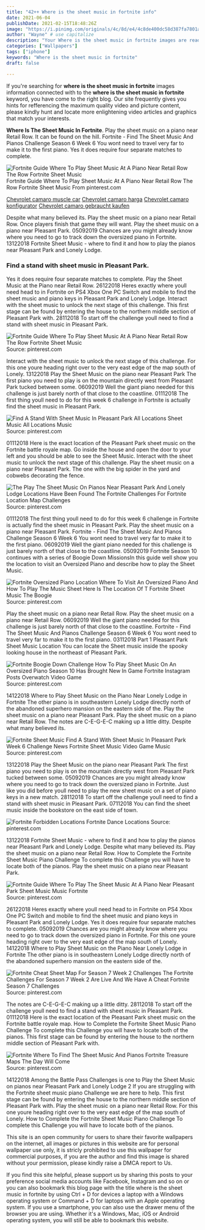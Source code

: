 ```yaml
---
title: "42++ Where is the sheet music in fortnite info"
date: 2021-06-04
publishDate: 2021-02-15T18:48:26Z
image: "https://i.pinimg.com/originals/4c/8d/e4/4c8de400dc58d387fa7801ae4a9e86cf.png"
author: "Wayne" # use capitalize
description: "Your Where is the sheet music in fortnite images are ready in this website. Where is the sheet music in fortnite are a topic that is being searched for and liked by netizens now. You can Download the Where is the sheet music in fortnite files here. Find and Download all royalty-free photos."
categories: ["Wallpapers"]
tags: ["iphone"]
keywords: "Where is the sheet music in fortnite"
draft: false

---
```


If you're searching for **where is the sheet music in fortnite** images information connected with to the **where is the sheet music in fortnite** keyword, you have come to the right  blog.  Our site frequently  gives you  hints  for refferencing  the maximum  quality video and picture  content, please kindly hunt and locate more enlightening video articles and graphics  that match your interests.

**Where Is The Sheet Music In Fortnite**. Play the sheet music on a piano near Retail Row. It can be found on the hill. Fortnite - Find The Sheet Music And Pianos Challenge Season 6 Week 6 You wont need to travel very far to make it to the first piano. Yes it does require four separate matches to complete.

![Fortnite Guide Where To Play Sheet Music At A Piano Near Retail Row The Row Fortnite Sheet Music](https://i.pinimg.com/736x/2d/02/97/2d029773eac368bb910b01c3a103dad6.jpg "Fortnite Guide Where To Play Sheet Music At A Piano Near Retail Row The Row Fortnite Sheet Music")
Fortnite Guide Where To Play Sheet Music At A Piano Near Retail Row The Row Fortnite Sheet Music From pinterest.com

[Chevrolet camaro muscle car](/chevrolet-camaro-muscle-car/)
[Chevrolet camaro harga](/chevrolet-camaro-harga/)
[Chevrolet camaro konfigurator](/chevrolet-camaro-konfigurator/)
[Chevrolet camaro gebraucht kaufen](/chevrolet-camaro-gebraucht-kaufen/)

Despite what many believed its. Play the sheet music on a piano near Retail Row. Once players finish that game they will want. Play the sheet music on a piano near Pleasant Park. 05092019 Chances are you might already know where you need to go to track down the oversized piano in Fortnite. 13122018 Fortnite Sheet Music - where to find it and how to play the pianos near Pleasant Park and Lonely Lodge.

### Find a stand with sheet music in Pleasant Park.

Yes it does require four separate matches to complete. Play the Sheet Music at the Piano near Retail Row. 26122018 Heres exactly where youll need head to in Fortnite on PS4 Xbox One PC Switch and mobile to find the sheet music and piano keys in Pleasant Park and Lonely Lodge. Interact with the sheet music to unlock the next stage of this challenge. This first stage can be found by entering the house to the northern middle section of Pleasant Park with. 28112018 To start off the challenge youll need to find a stand with sheet music in Pleasant Park.


![Fortnite Guide Where To Play Sheet Music At A Piano Near Retail Row The Row Fortnite Sheet Music](https://i.pinimg.com/736x/2d/02/97/2d029773eac368bb910b01c3a103dad6.jpg "Fortnite Guide Where To Play Sheet Music At A Piano Near Retail Row The Row Fortnite Sheet Music")
Source: pinterest.com

Interact with the sheet music to unlock the next stage of this challenge. For this one youre heading right over to the very east edge of the map south of Lonely. 13122018 Play the Sheet Music on the piano near Pleasant Park The first piano you need to play is on the mountain directly west from Pleasant Park tucked between some. 06092019 Well the giant piano needed for this challenge is just barely north of that close to the coastline. 01112018 The first thing youll need to do for this week 6 challenge in Fortnite is actually find the sheet music in Pleasant Park.

![Find A Stand With Sheet Music In Pleasant Park All Locations Sheet Music All Locations Music](https://i.ytimg.com/vi/tTRbBdmv1QA/maxresdefault.jpg "Find A Stand With Sheet Music In Pleasant Park All Locations Sheet Music All Locations Music")
Source: pinterest.com

01112018 Here is the exact location of the Pleasant Park sheet music on the Fortnite battle royale map. Go inside the house and open the door to your left and you should be able to see the Sheet Music. Interact with the sheet music to unlock the next stage of this challenge. Play the sheet music on a piano near Pleasant Park. The one with the big spider in the yard and cobwebs decorating the fence.

![The Play The Sheet Music On Pianos Near Pleasant Park And Lonely Lodge Locations Have Been Found The Fortnite Challenges For Fortnite Location Map Challenges](https://i.pinimg.com/originals/46/c2/58/46c258a1fdd6dc014537d285307479ca.jpg "The Play The Sheet Music On Pianos Near Pleasant Park And Lonely Lodge Locations Have Been Found The Fortnite Challenges For Fortnite Location Map Challenges")
Source: pinterest.com

01112018 The first thing youll need to do for this week 6 challenge in Fortnite is actually find the sheet music in Pleasant Park. Play the sheet music on a piano near Pleasant Park. Fortnite - Find The Sheet Music And Pianos Challenge Season 6 Week 6 You wont need to travel very far to make it to the first piano. 06092019 Well the giant piano needed for this challenge is just barely north of that close to the coastline. 05092019 Fortnite Season 10 continues with a series of Boogie Down MissionsIn this guide well show you the location to visit an Oversized Piano and describe how to play the Sheet Music.

![Fortnite Oversized Piano Location Where To Visit An Oversized Piano And How To Play The Music Sheet Here Is The Location Of T Fortnite Sheet Music The Boogie](https://i.pinimg.com/originals/e3/53/ab/e353ab83400f2f3e3cf2de2456c7ee7a.png "Fortnite Oversized Piano Location Where To Visit An Oversized Piano And How To Play The Music Sheet Here Is The Location Of T Fortnite Sheet Music The Boogie")
Source: pinterest.com

Play the sheet music on a piano near Retail Row. Play the sheet music on a piano near Retail Row. 06092019 Well the giant piano needed for this challenge is just barely north of that close to the coastline. Fortnite - Find The Sheet Music And Pianos Challenge Season 6 Week 6 You wont need to travel very far to make it to the first piano. 03112018 Part 1 Pleasant Park Sheet Music Location You can locate the Sheet music inside the spooky looking house in the northeast of Pleasant Park.

![Fortnite Boogie Down Challenge How To Play Sheet Music On An Oversized Piano Season 10 Has Brought New In Game Fortnite Instagram Posts Overwatch Video Game](https://i.pinimg.com/originals/27/30/b5/2730b5d84c2d8d48d697b1f0d18abf95.jpg "Fortnite Boogie Down Challenge How To Play Sheet Music On An Oversized Piano Season 10 Has Brought New In Game Fortnite Instagram Posts Overwatch Video Game")
Source: pinterest.com

14122018 Where to Play Sheet Music on the Piano Near Lonely Lodge in Fortnite The other piano is in southeastern Lonely Lodge directly north of the abandoned superhero mansion on the eastern side of the. Play the sheet music on a piano near Pleasant Park. Play the sheet music on a piano near Retail Row. The notes are C-E-G-E-C making up a little ditty. Despite what many believed its.

![Fortnite Sheet Music Find A Stand With Sheet Music In Pleasant Park Week 6 Challenge News Fortnite Sheet Music Video Game Music](https://i.pinimg.com/474x/cc/bd/b1/ccbdb1b3db993f86001bc3cb8ba7dc81.jpg "Fortnite Sheet Music Find A Stand With Sheet Music In Pleasant Park Week 6 Challenge News Fortnite Sheet Music Video Game Music")
Source: pinterest.com

13122018 Play the Sheet Music on the piano near Pleasant Park The first piano you need to play is on the mountain directly west from Pleasant Park tucked between some. 05092019 Chances are you might already know where you need to go to track down the oversized piano in Fortnite. Just like you did before youll need to play the new sheet music on a set of piano keys in a new match. 28112018 To start off the challenge youll need to find a stand with sheet music in Pleasant Park. 07112018 You can find the sheet music inside the bookstore on the east side of town.

![Fortnite Forbidden Locations Fortnite Dance Locations](https://i.pinimg.com/736x/ae/38/13/ae3813a2c3f4feca340942b7a55db4b7.jpg "Fortnite Forbidden Locations Fortnite Dance Locations")
Source: pinterest.com

13122018 Fortnite Sheet Music - where to find it and how to play the pianos near Pleasant Park and Lonely Lodge. Despite what many believed its. Play the sheet music on a piano near Retail Row. How to Complete the Fortnite Sheet Music Piano Challenge To complete this Challenge you will have to locate both of the pianos. Play the sheet music on a piano near Pleasant Park.

![Fortnite Guide Where To Play The Sheet Music At A Piano Near Pleasant Park Sheet Music Music Fortnite](https://i.pinimg.com/736x/09/5e/14/095e14c54faa610ef6138adc348361e0.jpg "Fortnite Guide Where To Play The Sheet Music At A Piano Near Pleasant Park Sheet Music Music Fortnite")
Source: pinterest.com

26122018 Heres exactly where youll need head to in Fortnite on PS4 Xbox One PC Switch and mobile to find the sheet music and piano keys in Pleasant Park and Lonely Lodge. Yes it does require four separate matches to complete. 05092019 Chances are you might already know where you need to go to track down the oversized piano in Fortnite. For this one youre heading right over to the very east edge of the map south of Lonely. 14122018 Where to Play Sheet Music on the Piano Near Lonely Lodge in Fortnite The other piano is in southeastern Lonely Lodge directly north of the abandoned superhero mansion on the eastern side of the.

![Fortnite Cheat Sheet Map For Season 7 Week 2 Challenges The Fortnite Challenges For Season 7 Week 2 Are Live And We Have A Cheat Fortnite Season 7 Challenges](https://i.pinimg.com/originals/3f/64/c4/3f64c4f8b488de491bbffef7afbdb62e.jpg "Fortnite Cheat Sheet Map For Season 7 Week 2 Challenges The Fortnite Challenges For Season 7 Week 2 Are Live And We Have A Cheat Fortnite Season 7 Challenges")
Source: pinterest.com

The notes are C-E-G-E-C making up a little ditty. 28112018 To start off the challenge youll need to find a stand with sheet music in Pleasant Park. 01112018 Here is the exact location of the Pleasant Park sheet music on the Fortnite battle royale map. How to Complete the Fortnite Sheet Music Piano Challenge To complete this Challenge you will have to locate both of the pianos. This first stage can be found by entering the house to the northern middle section of Pleasant Park with.

![Fortnite Where To Find The Sheet Music And Pianos Fortnite Treasure Maps The Day Will Come](https://i.pinimg.com/originals/4c/8d/e4/4c8de400dc58d387fa7801ae4a9e86cf.png "Fortnite Where To Find The Sheet Music And Pianos Fortnite Treasure Maps The Day Will Come")
Source: pinterest.com

14122018 Among the Battle Pass Challenges is one to Play the Sheet Music on pianos near Pleasant Park and Lonely Lodge 2 If you are struggling with the Fortnite sheet music piano Challenge we are here to help. This first stage can be found by entering the house to the northern middle section of Pleasant Park with. Play the sheet music on a piano near Retail Row. For this one youre heading right over to the very east edge of the map south of Lonely. How to Complete the Fortnite Sheet Music Piano Challenge To complete this Challenge you will have to locate both of the pianos.

This site is an open community for users to share their favorite wallpapers on the internet, all images or pictures in this website are for personal wallpaper use only, it is stricly prohibited to use this wallpaper for commercial purposes, if you are the author and find this image is shared without your permission, please kindly raise a DMCA report to Us.

If you find this site helpful, please support us by sharing this posts to your preference social media accounts like Facebook, Instagram and so on or you can also bookmark this blog page with the title where is the sheet music in fortnite by using Ctrl + D for devices a laptop with a Windows operating system or Command + D for laptops with an Apple operating system. If you use a smartphone, you can also use the drawer menu of the browser you are using. Whether it's a Windows, Mac, iOS or Android operating system, you will still be able to bookmark this website.
